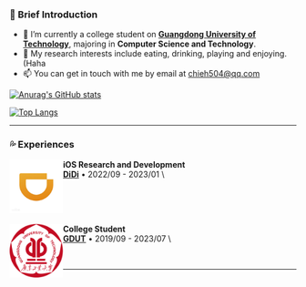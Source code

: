 
### 🤡 Brief Introduction

- 🏫 I’m currently a college student on **<a href="https://www.gdut.edu.cn/">Guangdong University of Technology</a>**, majoring in **Computer Science and Technology**.
- 🌱 My research interests include eating, drinking, playing and enjoying.(Haha
- 📫 You can get in touch with me by email at [chieh504@qq.com](mailto:chieh504@qq.com)

[![Anurag's GitHub stats](https://github-readme-stats.vercel.app/api?username=UCanSeeeeee&hide=prs,stars&show_icons=true&theme=vue)](https://github.com/anuraghazra/github-readme-stats)

[![Top Langs](https://github-readme-stats.vercel.app/api/top-langs/?username=UCanSeeeeee&hide=javascript&layout=compact)](https://github.com/anuraghazra/github-readme-stats)

---

### 💦 Experiences

[<img align="left" height="94px" width="94px" alt="DiDi" src="./Resource/DiDi.png"/>](https://www.didiglobal.com/)

**iOS Research and Development** \
[**DiDi**](https://www.didiglobal.com/) • 2022/09 - 2023/01 \

<br>
<br>
<br>

[<img align="left" height="94px" width="94px" alt="GDUT" src="./Resource/GDUT.png"/>](https://www.gdut.edu.cn/)

**College Student** \
[**GDUT**](https://www.gdut.edu.cn/) • 2019/09 - 2023/07 \

<br/>

---
<!--
**UCanSeeeeee/UCanSeeeeee** is a ✨ _special_ ✨ repository because its `README.md` (this file) appears on your GitHub profile.

Here are some ideas to get you started:

- 🔭 I’m currently working on ...
- 🌱 I’m currently learning ...
- 👯 I’m looking to collaborate on ...
- 🤔 I’m looking for help with ...
- 💬 Ask me about ...
- 📫 How to reach me: ...
- 😄 Pronouns: ...
- ⚡ Fun fact: ...
-->
